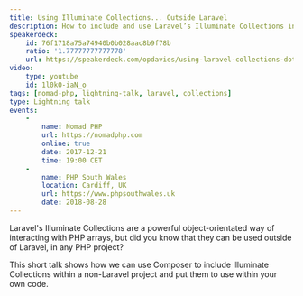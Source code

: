 ```yaml
---
title: Using Illuminate Collections... Outside Laravel
description: How to include and use Laravel’s Illuminate Collections in your non-Laravel PHP projects.
speakerdeck:
    id: 76f1718a75a74940b0b028aac8b9f78b
    ratio: '1.77777777777778'
    url: https://speakerdeck.com/opdavies/using-laravel-collections-dot-dot-dot-outside-laravel-php-south-wales-august-2018
video:
    type: youtube
    id: 1l0kO-iaN_o
tags: [nomad-php, lightning-talk, laravel, collections]
type: Lightning talk
events:
    -
        name: Nomad PHP
        url: https://nomadphp.com
        online: true
        date: 2017-12-21
        time: 19:00 CET
    -
        name: PHP South Wales
        location: Cardiff, UK
        url: https://www.phpsouthwales.uk
        date: 2018-08-28
---
```


Laravel's Illuminate Collections are a powerful object-orientated way of interacting with PHP arrays, but did you know that they can be used outside of Laravel, in any PHP project?

This short talk shows how we can use Composer to include Illuminate Collections within a non-Laravel project and put them to use within your own code.
